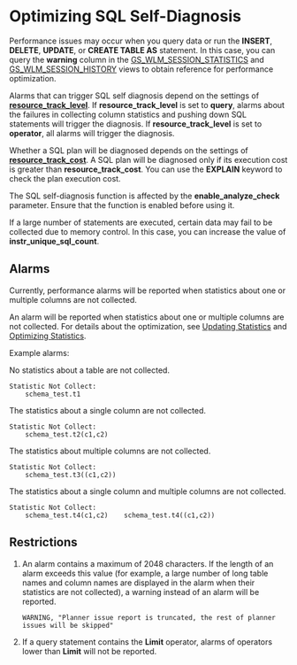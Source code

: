 # Optimizing SQL Self-Diagnosis<a name="EN-US_TOPIC_0289899908"></a>

Performance issues may occur when you query data or run the  **INSERT**,  **DELETE**,  **UPDATE**, or  **CREATE TABLE AS**  statement. In this case, you can query the  **warning**  column in the [GS\_WLM\_SESSION\_STATISTICS](../DataBaseReference/gs_wlm_session_statistics.md)  and  [GS\_WLM\_SESSION\_HISTORY](gs_wlm_session_history.md) views to obtain reference for performance optimization.

Alarms that can trigger SQL self diagnosis depend on the settings of  **[resource\_track\_level](../DataBaseReference/workload-management.md#en-us_topic_0283137479_en-us_topic_0237124729_section153571329142612)**. If  **resource\_track\_level**  is set to  **query**, alarms about the failures in collecting column statistics and pushing down SQL statements will trigger the diagnosis. If  **resource\_track\_level**  is set to  **operator**, all alarms will trigger the diagnosis.

Whether a SQL plan will be diagnosed depends on the settings of  **[resource\_track\_cost](../DataBaseReference/workload-management.md#en-us_topic_0283137479_en-us_topic_0237124729_section1089022732713)**. A SQL plan will be diagnosed only if its execution cost is greater than  **resource\_track\_cost**. You can use the  **EXPLAIN**  keyword to check the plan execution cost.

The SQL self-diagnosis function is affected by the  **enable\_analyze\_check**  parameter. Ensure that the function is enabled before using it.

If a large number of statements are executed, certain data may fail to be collected due to memory control. In this case, you can increase the value of  **instr\_unique\_sql\_count**.

## Alarms<a name="en-us_topic_0283136583_en-us_topic_0237121523_section1451592315913"></a>

Currently, performance alarms will be reported when statistics about one or multiple columns are not collected.

An alarm will be reported when statistics about one or multiple columns are not collected. For details about the optimization, see  [Updating Statistics](updating-statistics.md)  and  [Optimizing Statistics](optimizing-statistics.md).

Example alarms:

No statistics about a table are not collected.

```
Statistic Not Collect:
    schema_test.t1
```

The statistics about a single column are not collected.

```
Statistic Not Collect:
    schema_test.t2(c1,c2)
```

The statistics about multiple columns are not collected.

```
Statistic Not Collect:
    schema_test.t3((c1,c2))
```

The statistics about a single column and multiple columns are not collected.

```
Statistic Not Collect:
    schema_test.t4(c1,c2)    schema_test.t4((c1,c2))
```

## Restrictions<a name="en-us_topic_0283136583_en-us_topic_0237121523_section728715105125"></a>

1.  An alarm contains a maximum of 2048 characters. If the length of an alarm exceeds this value \(for example, a large number of long table names and column names are displayed in the alarm when their statistics are not collected\), a warning instead of an alarm will be reported.

    ```
    WARNING, "Planner issue report is truncated, the rest of planner issues will be skipped"
    ```

2.  If a query statement contains the  **Limit**  operator, alarms of operators lower than  **Limit**  will not be reported.
